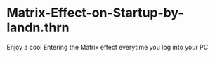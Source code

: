 # Matrix-Effect-on-Startup-by-landn.thrn
Enjoy a cool Entering the Matrix effect everytime you log into your PC 
